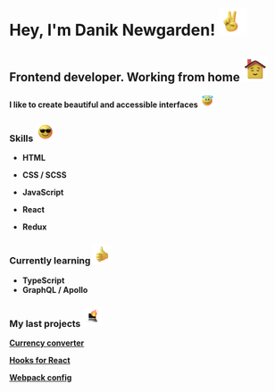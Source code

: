 # Hey, I'm Danik Newgarden! <img src="https://raw.githubusercontent.com/daniknewgarden/daniknewgarden/main/emoji/120x120/hi.gif" width="50px">

## Frontend developer. Working from home <img src="https://raw.githubusercontent.com/daniknewgarden/daniknewgarden/main/emoji/120x120/home.gif" width="45px">

**I like to create beautiful and accessible interfaces** <img src="https://raw.githubusercontent.com/daniknewgarden/daniknewgarden/main/emoji/120x120/holy.gif" width="25px">

### Skills <img src="https://raw.githubusercontent.com/daniknewgarden/daniknewgarden/main/emoji/120x120/glasses.gif" width="35px">

- **HTML**

- **CSS / SCSS**

- **JavaScript**

- **React**

- **Redux**

### Currently learning <img src="https://raw.githubusercontent.com/daniknewgarden/daniknewgarden/main/emoji/120x120/nice.gif" width="35px">

- **TypeScript**
- **GraphQL / Apollo**

### My last projects <img src="https://raw.githubusercontent.com/daniknewgarden/daniknewgarden/main/emoji/120x120/laptop.gif" width="35px">

[**Currency converter**](https://github.com/daniknewgarden/react-converter)

[**Hooks for React**](https://github.com/daniknewgarden/amazing-react-hooks)

[**Webpack config**](https://github.com/daniknewgarden/webpack-config)

<!-- Emoji links
hi https://raw.githubusercontent.com/daniknewgarden/daniknewgarden/main/emoji/120x120/hi.gif
boom https://raw.githubusercontent.com/daniknewgarden/daniknewgarden/main/emoji/120x120/boom.gif
clap https://raw.githubusercontent.com/daniknewgarden/daniknewgarden/main/emoji/120x120/clap.gif
glasses https://raw.githubusercontent.com/daniknewgarden/daniknewgarden/main/emoji/120x120/glasses.gif
holy https://raw.githubusercontent.com/daniknewgarden/daniknewgarden/main/emoji/120x120/holy.gif
home https://raw.githubusercontent.com/daniknewgarden/daniknewgarden/main/emoji/120x120/home.gif
laptop https://raw.githubusercontent.com/daniknewgarden/daniknewgarden/main/emoji/120x120/laptop.gif
nice https://raw.githubusercontent.com/daniknewgarden/daniknewgarden/main/emoji/120x120/nice.gif
ok https://raw.githubusercontent.com/daniknewgarden/daniknewgarden/main/emoji/120x120/ok.gif
 -->

<!-- **daniknewgarden/daniknewgarden** is a ✨ _special_ ✨ repository because its `README.md` (this file) appears on your GitHub profile.

Here are some ideas to get you started:

- 🔭 I’m currently working on ...
- 🌱 I’m currently learning ...
- 👯 I’m looking to collaborate on ...
- 🤔 I’m looking for help with ...
- 💬 Ask me about ...
- 📫 How to reach me: ...
- 😄 Pronouns: ...
- ⚡ Fun fact: ... -->
